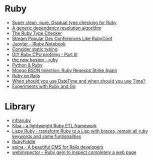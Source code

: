 Ruby
====
* [Super clean, pure. Gradual type checking for Ruby](https://github.com/gogotanaka/Rubype)
* [A generic dependency resolution algorithm](https://github.com/CocoaPods/Molinillo)
* [The Ruby Type Checker](http://www.cs.umd.edu/~jfoster/papers/oops13.pdf)
* [Stream Popular Dev Conferences Like RubyConf](http://confreaks.tv/events)
* [Jupyter - IRuby Notebook](http://blog.nacyot.com/presentations/rorlab_jupyter/)
* [Consider static typing](http://codon.com/consider-static-typing)
* [DIY Ruby CPU profiling - Part III](http://crypt.codemancers.com/posts/2015-04-15-diy-ruby-cpu-profiling-part-iii/)
* [the new boston - ruby](https://www.youtube.com/playlist?list=PL1512BD72E7C9FFCA)
* [Python & Ruby](https://opentutorials.org/module/1569)
* [Mongo BSON Injection: Ruby Regexps Strike Again](http://sakurity.com/blog/2015/06/04/mongo_ruby_regexp.html?)
* [Ruby on Rails](https://www.youtube.com/playlist?list=PLxxA5z-8B2xmrhj6U1Id6aEjMHV41PrwU)
* [When should you use DateTime and when should you use Time?](https://gist.github.com/pixeltrix/e2298822dd89d854444b)
* [Experiments with Ruby and Go](http://jorin.me/textstat/)

# Library
* [infraruby](http://infraruby.com/)
* [Kiba - a lightweight Ruby ETL framework](http://www.kiba-etl.org/)
* [Lispy Ruby - transform Ruby to a Lisp with braces, remain all ruby keywords and same funtionalities](https://github.com/thetrung/lrb)
* [RubyFiddle](http://rubyfiddle.com/)
* [spina - A beautiful CMS for Rails developers](http://www.spinacms.com/)
* [webinspector - Ruby gem to inspect completely a web page](https://github.com/davidesantangelo/webinspector)